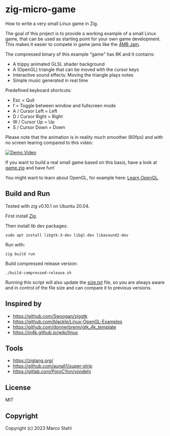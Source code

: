 # zig-micro-game

How to write a very small Linux game in Zig.

The goal of this project is to provide a working example of a small Linux game,
that can be used as starting point for your own game development.
This makes it easier to compete in game jams like the [4MB Jam](https://itch.io/jam/4mb).

The compressed binary of this example "game" has 8K and it contains:

* A trippy animated GLSL shader background
* A (OpenGL) triangle that can be moved with the cursor keys
* Interactive sound effects: Moving the triangle plays notes
* Simple music generated in real time

Predefined keyboard shortcuts:
* Esc = Quit
* f = Toggle between window and fullscreen mode
* A / Cursor Left = Left
* D / Cursor Right = Right
* W / Cursor Up  = Up
* S / Cursor Down  = Down


Please note that the animation is in reality much smoother (60fps) and with no screen tearing compared to this video: 

[![Demo Video](http://img.youtube.com/vi/9-FE2YLY7X0/0.jpg)](http://www.youtube.com/watch?v=9-FE2YLY7X0 "Demo Video")

If you want to build a real small game based on this basis, have a look at [game.zig](./src/game.zig) and have fun!

You might want to learn about OpenGL, for example here: [Learn OpenGL](https://learnopengl.com/).

## Build and Run

Tested with zig v0.10.1 on Ubuntu 20.04.

First install [Zig](https://ziglang.org/learn/getting-started/).

Then install lib dev packages:

    sudo apt install libgtk-3-dev libgl-dev libasound2-dev

Run with:

    zig build run

Build compressed release version:

    ./build-compressed-release.sh 

Running this script will also update the [size.txt](./size.txt) file, so you are always aware and in control of the file size and can compare it to previous versions.


## Inspired by

* https://github.com/Swoogan/ziggtk
* https://github.com/blackle/Linux-OpenGL-Examples
* https://github.com/donnerbrenn/gtk_4k_template
* https://in4k.github.io/wiki/linux

## Tools

* https://ziglang.org/
* https://github.com/aunali1/super-strip
* https://gitlab.com/PoroCYon/vondehi


## License

MIT


## Copyright

Copyright (c) 2023 Marco Stahl